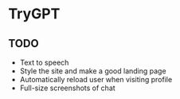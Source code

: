 # TryGPT

## TODO

- Text to speech
- Style the site and make a good landing page
- Automatically reload user when visiting profile
- Full-size screenshots of chat
